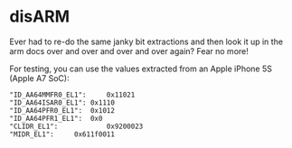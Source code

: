 # disARM

Ever had to re-do the same janky bit extractions and then look it up in the arm docs over and over and over and over again? Fear no more!


For testing, you can use the values extracted from an Apple iPhone 5S (Apple A7 SoC):

```
"ID_AA64MMFR0_EL1":     0x11021
"ID_AA64ISAR0_EL1":	0x1110
"ID_AA64PFR0_EL1":	0x1012
"ID_AA64PFR1_EL1":	0x0
"CLIDR_EL1":            0x9200023
"MIDR_EL1":		0x611f0011
```
